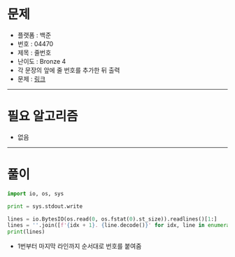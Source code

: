 # 문제
- 플랫폼 : 백준
- 번호 : 04470
- 제목 : 줄번호
- 난이도 : Bronze 4
- 각 문장의 앞에 줄 번호를 추가한 뒤 출력
- 문제 : <a href="https://www.acmicpc.net/problem/4470" target="_blank">링크</a>

---

# 필요 알고리즘
- 없음

---

# 풀이
```python
import io, os, sys

print = sys.stdout.write

lines = io.BytesIO(os.read(0, os.fstat(0).st_size)).readlines()[1:]
lines = ''.join([f'{idx + 1}. {line.decode()}' for idx, line in enumerate(lines)])
print(lines)
```
- 1번부터 마지막 라인까지 순서대로 번호를 붙여줌